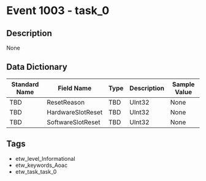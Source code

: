 # Event 1003 - task_0

## Description
None

## Data Dictionary
|Standard Name|Field Name|Type|Description|Sample Value|
|---|---|---|---|---|
|TBD|ResetReason|TBD|UInt32|None|None|
|TBD|HardwareSlotReset|TBD|UInt32|None|None|
|TBD|SoftwareSlotReset|TBD|UInt32|None|None|

## Tags
* etw_level_Informational
* etw_keywords_Aoac
* etw_task_task_0